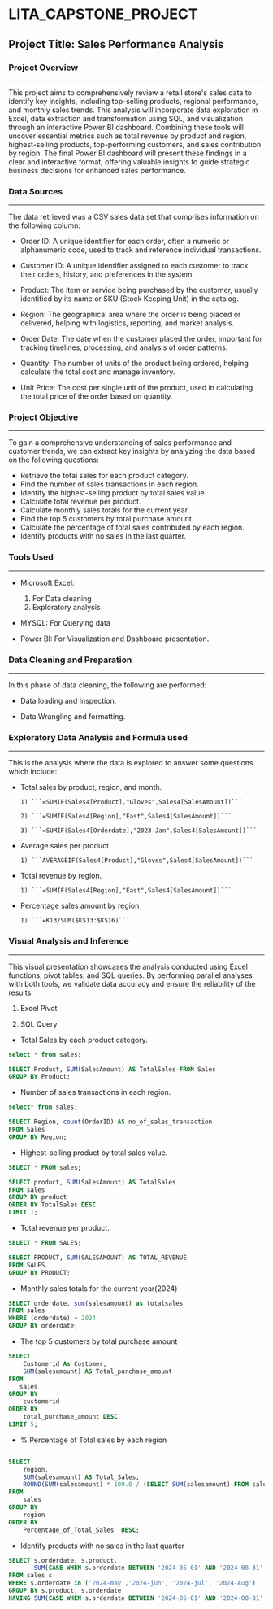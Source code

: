 # LITA_CAPSTONE_PROJECT
## Project Title: Sales Performance Analysis


### Project Overview
--- 
This project aims to comprehensively review a retail store's sales data to identify key insights, including top-selling products, regional performance, and monthly sales trends. This analysis will incorporate data exploration in Excel, data extraction and transformation using SQL, and visualization through an interactive Power BI dashboard. Combining these tools will uncover essential metrics such as total revenue by product and region, highest-selling products, top-performing customers, and sales contribution by region. The final Power BI dashboard will present these findings in a clear and interactive format, offering valuable insights to guide strategic business decisions for enhanced sales performance.

### Data Sources
--- 
The data retrieved was a CSV sales data set that comprises information on the following column:

- Order ID: A unique identifier for each order, often a numeric or alphanumeric code, used to track and reference individual transactions.

- Customer ID: A unique identifier assigned to each customer to track their orders, history, and preferences in the system.

- Product: The item or service being purchased by the customer, usually identified by its name or SKU (Stock Keeping Unit) in the catalog.

- Region: The geographical area where the order is being placed or delivered, helping with logistics, reporting, and market analysis.

- Order Date: The date when the customer placed the order, important for tracking timelines, processing, and analysis of order patterns.

- Quantity: The number of units of the product being ordered, helping calculate the total cost and manage inventory.

- Unit Price: The cost per single unit of the product, used in calculating the total price of the order based on quantity.

### Project Objective
---
To gain a comprehensive understanding of sales performance and customer trends, we can extract key insights by analyzing the data based on the following questions:

- Retrieve the total sales for each product category.
- Find the number of sales transactions in each region.
- Identify the highest-selling product by total sales value.
- Calculate total revenue per product.
- Calculate monthly sales totals for the current year.
- Find the top 5 customers by total purchase amount.
- Calculate the percentage of total sales contributed by each region.
- Identify products with no sales in the last quarter.

### Tools Used
--- 
- Microsoft Excel:
    1) For Data cleaning
    2) Exploratory analysis

- MYSQL: For Querying data
  
- Power BI: For Visualization and Dashboard presentation.

### Data Cleaning and Preparation
--- 
In this phase of data cleaning, the following are performed:
- Data loading and Inspection.
  
- Data Wrangling and formatting.

### Exploratory Data Analysis and Formula used
--- 
This is the analysis where the data is explored to answer some questions which include:

- Total sales by product, region, and month.
  
      1) ```=SUMIF(Sales4[Product],"Gloves",Sales4[SalesAmount])```
  
      2) ```=SUMIF(Sales4[Region],"East",Sales4[SalesAmount])```
  
      3) ```=SUMIF(Sales4[Orderdate],"2023-Jan",Sales4[SalesAmount])```
  
- Average sales per product
  
      1) ```AVERAGEIF(Sales4[Product],"Gloves",Sales4[SalesAmount])```
  
- Total revenue by region.
  
      1) ```=SUMIF(Sales4[Region],"East",Sales4[SalesAmount])```
  
- Percentage sales amount by region
  
      1) ```=K13/SUM($K$13:$K$16)```

### Visual Analysis and Inference
--- 
This visual presentation showcases the analysis conducted using Excel functions, pivot tables, and SQL queries. By performing parallel analyses with both tools, we validate data accuracy and ensure the reliability of the results.

1) Excel Pivot





2) SQL Query

   
- Total Sales by each product category.
  
```SQL
select * from sales;

SELECT Product, SUM(SalesAmount) AS TotalSales FROM Sales
GROUP BY Product;
```

-  Number of sales transactions in each region.

```SQL
select* from sales;

SELECT Region, count(OrderID) AS no_of_sales_transaction
FROM Sales
GROUP BY Region;
```

- Highest-selling product by total sales value.
  
```SQL
SELECT * FROM sales;

SELECT product, SUM(SalesAmount) AS TotalSales
FROM sales
GROUP BY product
ORDER BY TotalSales DESC
LIMIT 1;
```
- Total revenue per product.

```SQL
SELECT * FROM SALES;

SELECT PRODUCT, SUM(SALESAMOUNT) AS TOTAL_REVENUE
FROM SALES
GROUP BY PRODUCT;
```
-  Monthly sales totals for the current year(2024)
  
```SQL
SELECT orderdate, sum(salesamount) as totalsales
FROM sales
WHERE (orderdate) = 2024
GROUP BY orderdate;
```
- The top 5 customers by total purchase amount
  
``` SQL
SELECT 
    Customerid As Customer,
    SUM(salesamount) AS Total_purchase_amount
FROM 
   sales
GROUP BY 
    customerid
ORDER BY 
    total_purchase_amount DESC
LIMIT 5;
```
- % Percentage of Total sales by each region
```SQL

SELECT 
    region,
    SUM(salesamount) AS Total_Sales,
    ROUND(SUM(salesamount) * 100.0 / (SELECT SUM(salesamount) FROM sales), 2) AS Percentage_of_Total_Sales
FROM 
    sales
GROUP BY 
    region
ORDER BY 
    Percentage_of_Total_Sales  DESC;
```

- Identify products with no sales in the last quarter
  
``` SQL
SELECT s.orderdate, s.product,
       SUM(CASE WHEN s.orderdate BETWEEN '2024-05-01' AND '2024-08-31' THEN s.salesamount ELSE 0 END) AS total_sales
FROM sales s
WHERE s.orderdate in ('2024-may','2024-jun', '2024-jul', '2024-Aug')
GROUP BY s.product, s.orderdate
HAVING SUM(CASE WHEN s.orderdate BETWEEN '2024-05-01' AND '2024-08-31' THEN s.salesamount ELSE 0 END) = 0;
```
